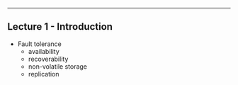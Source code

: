 
---

## Lecture 1 - Introduction
- Fault tolerance
    - availability
    - recoverability
    - non-volatile storage
    - replication